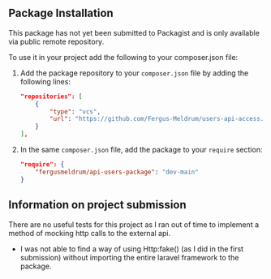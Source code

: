 ## Package Installation

This package has not yet been submitted to Packagist and is only available 
via public remote repository.

To use it in your project add the following to your composer.json file:


1. Add the package repository to your `composer.json` file by adding the following lines:

    ```json
    "repositories": [
        {
            "type": "vcs",
            "url": "https://github.com/Fergus-Meldrum/users-api-access.git"
        }
    ],
    ```

2. In the same `composer.json` file, add the package to your `require` section:

    ```json
    "require": {
        "fergusmeldrum/api-users-package": "dev-main"
    }
    ```

## Information on project submission

There are no useful tests for this project as I ran out of time to
implement a method of mocking http calls to the external api.

   - I was not able to find a way of using Http:fake() 
    (as I did in the first submission) without importing the
    entire laravel framework to the package.